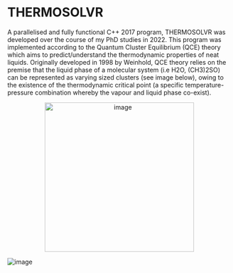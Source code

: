 # THERMOSOLVR
A parallelised and fully functional C++ 2017 program, THERMOSOLVR was developed over the course of my PhD studies in 2022. This program was implemented according to the Quantum Cluster Equilibrium (QCE) theory which aims to predict/understand the thermodynamic properties of neat liquids. Originally developed in 1998 by Weinhold, QCE theory relies on the premise that the liquid phase of a molecular system (i.e H2O, (CH3)2SO) can be represented as varying sized clusters (see image below), owing to the existence of the thermodynamic critical point (a specific temperature-pressure combination whereby the vapour and liquid phase co-exist).

<p align="center">
  <img width="336" alt="image" src="https://user-images.githubusercontent.com/42868568/161193744-3d69190e-097d-4feb-877e-0ec0dcaac7ce.png">
  </p>
  
  ![image](https://user-images.githubusercontent.com/42868568/161194093-9181fa83-05ba-40b1-8c71-f671d30e1621.png)


